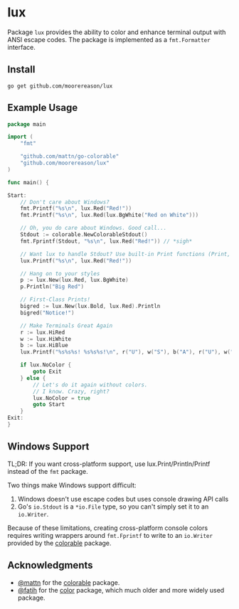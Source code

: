 # lux

Package `lux` provides the ability to color and enhance terminal output with ANSI escape codes.
The package is implemented as a `fmt.Formatter` interface.

## Install

```text
go get github.com/moorereason/lux
```

## Example Usage

```go
package main

import (
	"fmt"

	"github.com/mattn/go-colorable"
	"github.com/moorereason/lux"
)

func main() {

Start:
	// Don't care about Windows?
	fmt.Printf("%s\n", lux.Red("Red!"))
	fmt.Printf("%s\n", lux.Red(lux.BgWhite("Red on White")))

	// Oh, you do care about Windows. Good call...
	Stdout := colorable.NewColorableStdout()
	fmt.Fprintf(Stdout, "%s\n", lux.Red("Red!")) // *sigh*

	// Want lux to handle Stdout? Use built-in Print functions (Print, Println, Printf)
	lux.Printf("%s\n", lux.Red("Red!"))

	// Hang on to your styles
	p := lux.New(lux.Red, lux.BgWhite)
	p.Println("Big Red")

	// First-Class Prints!
	bigred := lux.New(lux.Bold, lux.Red).Println
	bigred("Notice!")

	// Make Terminals Great Again
	r := lux.HiRed
	w := lux.HiWhite
	b := lux.HiBlue
	lux.Printf("%s%s%s! %s%s%s!\n", r("U"), w("S"), b("A"), r("U"), w("S"), b("A"))

	if lux.NoColor {
		goto Exit
	} else {
		// Let's do it again without colors.
		// I know. Crazy, right?
		lux.NoColor = true
		goto Start
	}
Exit:
}
```

## Windows Support

TL;DR: If you want cross-platform support, use lux.Print/Println/Printf instead
of the `fmt` package.

Two things make Windows support difficult:

1. Windows doesn't use escape codes but uses console drawing API calls
2. Go's `io.Stdout` is a `*io.File` type, so you can't simply set it to an
   `io.Writer`.

Because of these limitations, creating cross-platform console colors requires
writing wrappers around `fmt.Fprintf` to write to an `io.Writer` provided by
the [colorable](https://github.com/mattn/go-colorable) package.

## Acknowledgments

- [@mattn](https://github.com/mattn) for the [colorable](https://github.com/mattn/go-colorable) package.
- [@fatih](https://github.com/fatih) for the [color](https://github.com/fatih/color) package, which much older and more widely used package.
